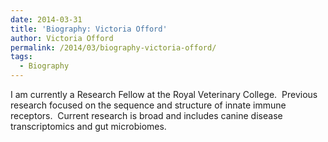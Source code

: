 ```yaml
---
date: 2014-03-31
title: 'Biography: Victoria Offord'
author: Victoria Offord
permalink: /2014/03/biography-victoria-offord/
tags:
  - Biography
---
```

I am currently a Research Fellow at the Royal Veterinary College.  Previous research focused on the sequence and structure of innate immune receptors.  Current research is broad and includes canine disease transcriptomics and gut microbiomes.
